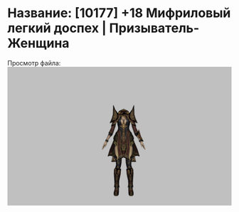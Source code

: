 # Название: [10177] +18 Мифриловый легкий доспех | Призыватель-Женщина

Просмотр файла:
![p090021.png](p090021.png)